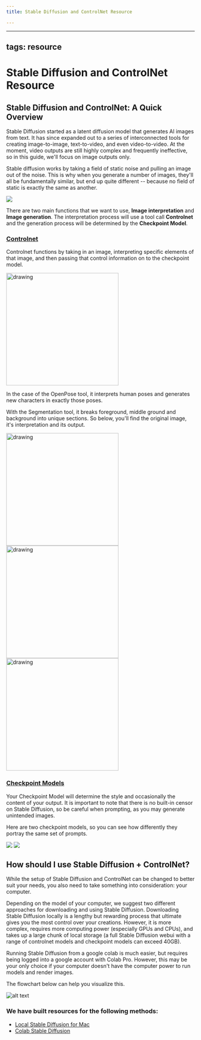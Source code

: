 ```yaml
---
title: Stable Diffusion and ControlNet Resource

---
```


---
tags: resource
---

# Stable Diffusion and ControlNet Resource

## Stable Diffusion and ControlNet: A Quick Overview

Stable Diffusion started as a latent diffusion model that generates AI images from text. It has since expanded out to a series of interconnected tools for creating image-to-image, text-to-video, and even video-to-video. At the moment, video outputs are still highly complex and frequently ineffective, so in this guide, we'll focus on image outputs only. 

Stable diffusion works by taking a field of static noise and pulling an image out of the noise. This is why when you generate a number of images, they'll all be fundamentally similar, but end up quite different -- because no field of static is exactly the same as another.

![](https://stable-diffusion-art.com/wp-content/uploads/2022/12/image-84.png)

There are two main functions that we want to use, **Image interpretation** and **Image generation**. The interpretation process will use a tool call **Controlnet** and the generation process will be determined by the **Checkpoint Model**. 

### [Controlnet](https://stable-diffusion-art.com/controlnet/)

Controlnet functions by taking in an image, interpreting specific elements of that image, and then passing that control information on to the checkpoint model. 

<img src="https://stable-diffusion-art.com/wp-content/uploads/2023/02/openpose_overlay_person.png" alt="drawing" width="300"/>

In the case of the OpenPose tool, it interprets human poses and generates new characters in exactly those poses. 

With the Segmentation tool, it breaks foreground, middle ground and background into unique sections. So below, you'll find the original image, it's interpretation and its output. 

<img src="https://stable-diffusion-art.com/wp-content/uploads/2023/05/jezael-melgoza-KbR06h9dNQw-unsplash.jpg" alt="drawing" width="300"/>
<img src="https://stable-diffusion-art.com/wp-content/uploads/2023/05/image-137.png" alt="drawing" width="300"/>
<img src="https://stable-diffusion-art.com/wp-content/uploads/2023/05/image-141.png)" alt="drawing" width="300"/>

### [Checkpoint Models](https://softwarekeep.com/help-center/best-stable-diffusion-models-to-try)

Your Checkpoint Model will determine the style and occasionally the content of your output. It is important to note that there is no built-in censor on Stable Diffusion, so be careful when prompting, as you may generate unintended images. 

Here are two checkpoint models, so you can see how differently they portray the same set of prompts. 

![](https://api.softwarekeep.com/media/nimbus/helpcenter/modelshotmodel.png)
![](https://api.softwarekeep.com/media/nimbus/helpcenter/deliberatemodel.png)

## How should I use Stable Diffusion + ControlNet?

While the setup of Stable Diffusion and ControlNet can be changed to better suit your needs, you also need to take something into consideration: your computer. 

Depending on the model of your computer, we suggest two different approaches for downloading and using Stable Diffusion. Downloading Stable Diffusion locally is a lengthy but rewarding process that ultimate gives you the most control over your creations. However, it is more complex, requires more computing power (especially GPUs and CPUs), and takes up a large chunk of local storage (a full Stable Diffusion webui with a range of controlnet models and checkpoint models can exceed 40GB). 

Running Stable Diffusion from a google colab is much easier, but requires being logged into a google account with Colab Pro. However, this may be your only choice if your computer doesn't have the computer power to run models and render images. 

The flowchart below can help you visualize this. 

![alt text](https://files.slack.com/files-pri/T0HTW3H0V-F06LX4JST7D/sd_flowchart_graph.png?pub_secret=e26bf47c53)

### We have built resources for the following methods: 

* [Local Stable Diffusion for Mac](/zBj0s6EpR42mSkP8mtvEWA)
* [Colab Stable Diffusion](https://hackmd.io/x_i8LJrYRsGDqnTf9GOS2g?view)






